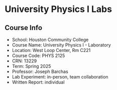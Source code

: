 # University Physics I Labs

## Course Info
- School: Houston Community College
- Course Name: University Physics I - Laboratory
- Location: West Loop Center, Rm C221
- Course Code: PHYS 2125
- CRN: 13229
- Term: Spring 2025
- Professor: Joseph Barchas
- Lab Experiment: in-person, team collaboration
- Written Report: individual

